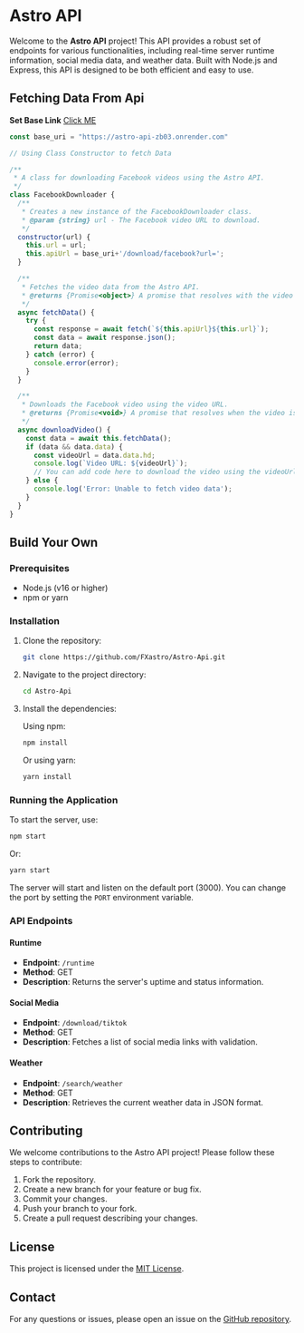 # Astro API

Welcome to the **Astro API** project! This API provides a robust set of endpoints for various functionalities, including real-time server runtime information, social media data, and weather data. Built with Node.js and Express, this API is designed to be both efficient and easy to use.

## Fetching Data From Api

**Set Base Link** [Click ME](https://astro-api-zb03.onrender.com)

```javascript
const base_uri = "https://astro-api-zb03.onrender.com"

// Using Class Constructor to fetch Data

/**
 * A class for downloading Facebook videos using the Astro API.
 */
class FacebookDownloader {
  /**
   * Creates a new instance of the FacebookDownloader class.
   * @param {string} url - The Facebook video URL to download.
   */
  constructor(url) {
    this.url = url;
    this.apiUrl = base_uri+'/download/facebook?url=';
  }

  /**
   * Fetches the video data from the Astro API.
   * @returns {Promise<object>} A promise that resolves with the video data.
   */
  async fetchData() {
    try {
      const response = await fetch(`${this.apiUrl}${this.url}`);
      const data = await response.json();
      return data;
    } catch (error) {
      console.error(error);
    }
  }

  /**
   * Downloads the Facebook video using the video URL.
   * @returns {Promise<void>} A promise that resolves when the video is downloaded.
   */
  async downloadVideo() {
    const data = await this.fetchData();
    if (data && data.data) {
      const videoUrl = data.data.hd;
      console.log(`Video URL: ${videoUrl}`);
      // You can add code here to download the video using the videoUrl
    } else {
      console.log('Error: Unable to fetch video data');
    }
  }
}

```

## Build Your Own

### Prerequisites

- Node.js (v16 or higher)
- npm or yarn

### Installation

1. Clone the repository:

   ```bash
   git clone https://github.com/FXastro/Astro-Api.git
   ```

2. Navigate to the project directory:

   ```bash
   cd Astro-Api
   ```

3. Install the dependencies:

   Using npm:

   ```bash
   npm install
   ```

   Or using yarn:

   ```bash
   yarn install
   ```

### Running the Application

To start the server, use:

```bash
npm start
```

Or:

```bash
yarn start
```

The server will start and listen on the default port (3000). You can change the port by setting the `PORT` environment variable.

### API Endpoints

#### Runtime

- **Endpoint**: `/runtime`
- **Method**: GET
- **Description**: Returns the server's uptime and status information.

#### Social Media

- **Endpoint**: `/download/tiktok`
- **Method**: GET
- **Description**: Fetches a list of social media links with validation.

#### Weather

- **Endpoint**: `/search/weather`
- **Method**: GET
- **Description**: Retrieves the current weather data in JSON format.

## Contributing

We welcome contributions to the Astro API project! Please follow these steps to contribute:

1. Fork the repository.
2. Create a new branch for your feature or bug fix.
3. Commit your changes.
4. Push your branch to your fork.
5. Create a pull request describing your changes.

## License

This project is licensed under the [MIT License](LICENSE).

## Contact

For any questions or issues, please open an issue on the [GitHub repository](https://github.com/FXastro/Astro-Api).
